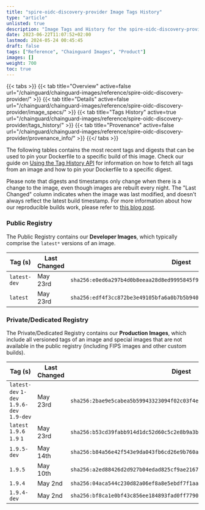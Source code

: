 ```yaml
---
title: "spire-oidc-discovery-provider Image Tags History"
type: "article"
unlisted: true
description: "Image Tags and History for the spire-oidc-discovery-provider Chainguard Image"
date: 2023-06-22T11:07:52+02:00
lastmod: 2024-05-24 00:45:45
draft: false
tags: ["Reference", "Chainguard Images", "Product"]
images: []
weight: 700
toc: true
---
```


{{< tabs >}}
{{< tab title="Overview" active=false url="/chainguard/chainguard-images/reference/spire-oidc-discovery-provider/" >}}
{{< tab title="Details" active=false url="/chainguard/chainguard-images/reference/spire-oidc-discovery-provider/image_specs/" >}}
{{< tab title="Tags History" active=true url="/chainguard/chainguard-images/reference/spire-oidc-discovery-provider/tags_history/" >}}
{{< tab title="Provenance" active=false url="/chainguard/chainguard-images/reference/spire-oidc-discovery-provider/provenance_info/" >}}
{{</ tabs >}}

The following tables contains the most recent tags and digests that can be used to pin your Dockerfile to a specific build of this image. Check our guide on [Using the Tag History API](/chainguard/chainguard-images/using-the-tag-history-api/) for information on how to fetch all tags from an image and how to pin your Dockerfile to a specific digest.

Please note that digests and timestamps only change when there is a change to the image, even though images are rebuilt every night. The "Last Changed" column indicates when the image was last modified, and doesn't always reflect the latest build timestamp. For more information about how our reproducible builds work, please refer to [this blog post](https://www.chainguard.dev/unchained/reproducing-chainguards-reproducible-image-builds).

### Public Registry
The Public Registry contains our **Developer Images**, which typically comprise the `latest*` versions of an image.

| Tag (s)       | Last Changed | Digest                                                                    |
|---------------|--------------|---------------------------------------------------------------------------|
|  `latest-dev` | May 23rd     | `sha256:e0ed6a297b4d0b8eeaa28d8ed9995845f92e26b7e0da4e060ea72133b6f7fa35` |
|  `latest`     | May 23rd     | `sha256:edf4f3cc872be3e49105bfa6a0b7b5b940e66c4b6c7821a6b2f51b09eab31b72` |


### Private/Dedicated Registry
The Private/Dedicated Registry contains our **Production Images**, which include all versioned tags of an image and special images that are not available in the public registry (including FIPS images and other custom builds).

| Tag (s)                                     | Last Changed | Digest                                                                    |
|---------------------------------------------|--------------|---------------------------------------------------------------------------|
|  `latest-dev` `1-dev` `1.9.6-dev` `1.9-dev` | May 23rd     | `sha256:2bae9e5cabea5b59943323094f02c03f4eefa7ac3a8d99b0c15e6cc77076b482` |
|  `latest` `1.9.6` `1.9` `1`                 | May 23rd     | `sha256:b53cd39fabb914d1dc52d60c5c2e8b9a3bdaad9bd8baca98d3b0ab835b6ba53f` |
|  `1.9.5-dev`                                | May 14th     | `sha256:b84a56e42f543e9da043fb6cd26e9b760a6ea25ab3d32c046a74d93bee8f0a84` |
|  `1.9.5`                                    | May 10th     | `sha256:a2ed88426d2d927b04edad825cf9ae21677f175dca32fc7a1eda1a16ce6fb28c` |
|  `1.9.4`                                    | May 2nd      | `sha256:04aca544c230d82a06ef8a8e5ebdf7f1aaa3fa709c91df366f6bd5bf015c8f33` |
|  `1.9.4-dev`                                | May 2nd      | `sha256:bf8ca1e0bf43c856ee184893fad0ff779049ae5e89ff45735e346bcad5429905` |

